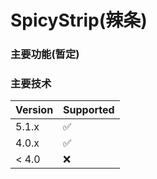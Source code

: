 # SpicyStrip(辣条)

### 主要功能(暂定)


 ### 主要技术
| Version | Supported          |
| ------- | ------------------ |
| 5.1.x   | :white_check_mark: |
| 4.0.x   | :white_check_mark: |
| < 4.0   | :x:                |
